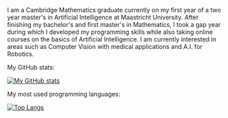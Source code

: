 <!--
**pk-470/pk-470** is a ✨ _special_ ✨ repository because its `README.md` (this file) appears on your GitHub profile.

Here are some ideas to get you started:

- 🔭 I’m currently working on ...
- 🌱 I’m currently learning ...
- 👯 I’m looking to collaborate on ...
- 🤔 I’m looking for help with ...
- 💬 Ask me about ...
- 📫 How to reach me: ...
- 😄 Pronouns: ...
- ⚡ Fun fact: ...
-->

I am a Cambridge Mathematics graduate currently on my first year of a two year master's in Artificial Intelligence at Maastricht University. After finishing my bachelor's and first master's in Mathematics, I took a gap year during which I developed my programming skills while also taking online courses on the basics of Artificial Intelligence. I am currently interested in areas such as Computer Vision with medical applications and A.I. for Robotics.

My GitHub stats:

[![My GitHub stats](https://github-readme-stats.vercel.app/api?username=pk-470&show_icons=true&line_height=20)](https://github.com/anuraghazra/github-readme-stats)

My most used programming languages:

[![Top Langs](https://github-readme-stats.vercel.app/api/top-langs/?username=pk-470&layout=compact)](https://github.com/anuraghazra/github-readme-stats)
